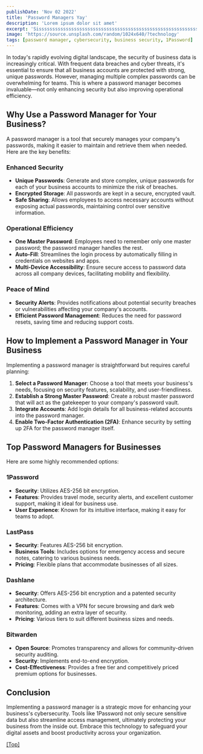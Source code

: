 ```yaml
---
publishDate: 'Nov 02 2022'
title: 'Password Managers Yay'
description: 'Lorem ipsum dolor sit amet'
excerpt: 'Sisssssssssssssssssssssssssssssssssssssssssssssssssssssssssssssssssssssssssssssssssssssssssssssssssssssssssssssssssssssssssssssssssssssssssssssssssssssssssnt sit cillum pariatur eiusmod nulla pariatur ipsum. Sit laborum anim qui mollit tempor pariatur nisi minim dolor. Aliquip et adipisicing sit sit fugiat'
image: 'https://source.unsplash.com/random/1024x640/?technology'
tags: [password manager, cybersecurity, business security, 1Password]
---
```


In today's rapidly evolving digital landscape, the security of business data is increasingly critical. With frequent data breaches and cyber threats, it's essential to ensure that all business accounts are protected with strong, unique passwords. However, managing multiple complex passwords can be overwhelming for teams. This is where a password manager becomes invaluable—not only enhancing security but also improving operational efficiency.

## Why Use a Password Manager for Your Business?

A password manager is a tool that securely manages your company's passwords, making it easier to maintain and retrieve them when needed. Here are the key benefits:

### Enhanced Security

- **Unique Passwords**: Generate and store complex, unique passwords for each of your business accounts to minimize the risk of breaches.
- **Encrypted Storage**: All passwords are kept in a secure, encrypted vault.
- **Safe Sharing**: Allows employees to access necessary accounts without exposing actual passwords, maintaining control over sensitive information.

### Operational Efficiency

- **One Master Password**: Employees need to remember only one master password; the password manager handles the rest.
- **Auto-Fill**: Streamlines the login process by automatically filling in credentials on websites and apps.
- **Multi-Device Accessibility**: Ensure secure access to password data across all company devices, facilitating mobility and flexibility.

### Peace of Mind

- **Security Alerts**: Provides notifications about potential security breaches or vulnerabilities affecting your company's accounts.
- **Efficient Password Management**: Reduces the need for password resets, saving time and reducing support costs.

## How to Implement a Password Manager in Your Business

Implementing a password manager is straightforward but requires careful planning:

1. **Select a Password Manager**: Choose a tool that meets your business's needs, focusing on security features, scalability, and user-friendliness.
2. **Establish a Strong Master Password**: Create a robust master password that will act as the gatekeeper to your company's password vault.
3. **Integrate Accounts**: Add login details for all business-related accounts into the password manager.
4. **Enable Two-Factor Authentication (2FA)**: Enhance security by setting up 2FA for the password manager itself.

## Top Password Managers for Businesses

Here are some highly recommended options:

### 1Password

- **Security**: Utilizes AES-256 bit encryption.
- **Features**: Provides travel mode, security alerts, and excellent customer support, making it ideal for business use.
- **User Experience**: Known for its intuitive interface, making it easy for teams to adopt.

### LastPass

- **Security**: Features AES-256 bit encryption.
- **Business Tools**: Includes options for emergency access and secure notes, catering to various business needs.
- **Pricing**: Flexible plans that accommodate businesses of all sizes.

### Dashlane

- **Security**: Offers AES-256 bit encryption and a patented security architecture.
- **Features**: Comes with a VPN for secure browsing and dark web monitoring, adding an extra layer of security.
- **Pricing**: Various tiers to suit different business sizes and needs.

### Bitwarden

- **Open Source**: Promotes transparency and allows for community-driven security auditing.
- **Security**: Implements end-to-end encryption.
- **Cost-Effectiveness**: Provides a free tier and competitively priced premium options for businesses.

## Conclusion

Implementing a password manager is a strategic move for enhancing your business's cybersecurity. Tools like 1Password not only secure sensitive data but also streamline access management, ultimately protecting your business from the inside out. Embrace this technology to safeguard your digital assets and boost productivity across your organization.

[[Top]](#top)
